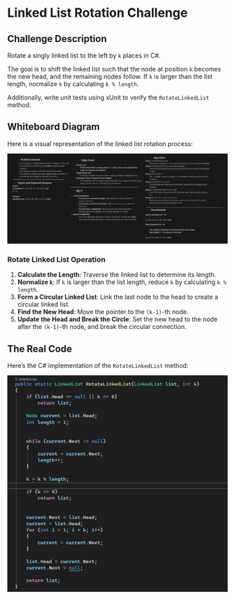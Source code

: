 ﻿# Linked List Rotation Challenge

## Challenge Description

Rotate a singly linked list to the left by `k` places in C#.

The goal is to shift the linked list such that the node at position `k` becomes the new head, and the remaining nodes follow. If `k` is larger than the list length, normalize `k` by calculating `k % length`.

Additionally, write unit tests using xUnit to verify the `RotateLinkedList` method.

## Whiteboard Diagram

Here is a visual representation of the linked list rotation process:

![Linked List Whiteboard](assets/RotWB.PNG)

### Rotate Linked List Operation

1. **Calculate the Length**: Traverse the linked list to determine its length.
2. **Normalize `k`**: If `k` is larger than the list length, reduce `k` by calculating `k % length`.
3. **Form a Circular Linked List**: Link the last node to the head to create a circular linked list.
4. **Find the New Head**: Move the pointer to the `(k-1)`-th node.
5. **Update the Head and Break the Circle**: Set the new head to the node after the `(k-1)`-th node, and break the circular connection.

## The Real Code

Here’s the C# implementation of the `RotateLinkedList` method:

![The Real Code](assets/RotCode.PNG)
